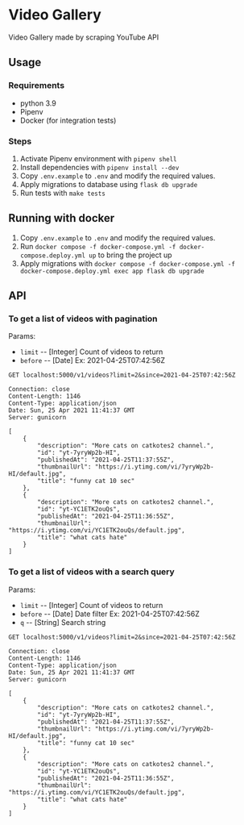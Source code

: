 # Video Gallery

Video Gallery made by scraping YouTube API

## Usage

### Requirements

- python 3.9
- Pipenv
- Docker (for integration tests)

### Steps

1. Activate Pipenv environment with `pipenv shell`
2. Install dependencies with `pipenv install --dev`
1. Copy `.env.example` to `.env` and modify the required values.
2. Apply migrations to database using `flask db upgrade`
3. Run tests with `make tests`

## Running with docker

1. Copy `.env.example` to `.env` and modify the required values.
2. Run `docker compose -f docker-compose.yml -f docker-compose.deploy.yml up` to bring the project up
3. Apply migrations with `docker compose -f docker-compose.yml -f docker-compose.deploy.yml exec app flask db upgrade`

## API

### To get a list of videos with pagination

Params:
- `limit` -- [Integer] Count of videos to return
- `before` -- [Date] Ex: 2021-04-25T07:42:56Z

```http request
GET localhost:5000/v1/videos?limit=2&since=2021-04-25T07:42:56Z

Connection: close
Content-Length: 1146
Content-Type: application/json
Date: Sun, 25 Apr 2021 11:41:37 GMT
Server: gunicorn

[
    {
        "description": "More cats on catkotes2 channel.",
        "id": "yt-7yryWp2b-HI",
        "publishedAt": "2021-04-25T11:37:55Z",
        "thumbnailUrl": "https://i.ytimg.com/vi/7yryWp2b-HI/default.jpg",
        "title": "funny cat 10 sec"
    },
    {
        "description": "More cats on catkotes2 channel.",
        "id": "yt-YC1ETK2ouQs",
        "publishedAt": "2021-04-25T11:36:55Z",
        "thumbnailUrl": "https://i.ytimg.com/vi/YC1ETK2ouQs/default.jpg",
        "title": "what cats hate"
    }
]
```

### To get a list of videos with a search query

Params:
- `limit` -- [Integer] Count of videos to return
- `before` -- [Date] Date filter Ex: 2021-04-25T07:42:56Z
- `q` -- [String] Search string

```http request
GET localhost:5000/v1/videos?limit=2&since=2021-04-25T07:42:56Z

Connection: close
Content-Length: 1146
Content-Type: application/json
Date: Sun, 25 Apr 2021 11:41:37 GMT
Server: gunicorn

[
    {
        "description": "More cats on catkotes2 channel.",
        "id": "yt-7yryWp2b-HI",
        "publishedAt": "2021-04-25T11:37:55Z",
        "thumbnailUrl": "https://i.ytimg.com/vi/7yryWp2b-HI/default.jpg",
        "title": "funny cat 10 sec"
    },
    {
        "description": "More cats on catkotes2 channel.",
        "id": "yt-YC1ETK2ouQs",
        "publishedAt": "2021-04-25T11:36:55Z",
        "thumbnailUrl": "https://i.ytimg.com/vi/YC1ETK2ouQs/default.jpg",
        "title": "what cats hate"
    }
]
